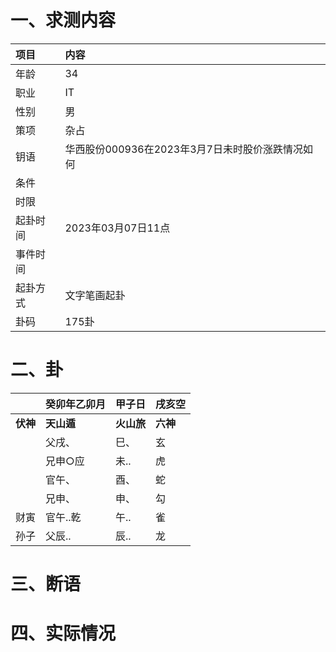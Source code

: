 # 一、求测内容
|项目|内容|
|:-|:-|
|年龄|34|
|职业|IT|
|性别|男|
|策项|杂占|
|钥语|华西股份000936在2023年3月7日未时股价涨跌情况如何|
|条件||
|时限||
|起卦时间|2023年03月07日11点|
|事件时间||
|起卦方式|文字笔画起卦|
|卦码|175卦|

# 二、卦
||癸卯年乙卯月|甲子日|戌亥空|
|:-|:-|:-|:-|
|**伏神**|**天山遁**|**火山旅**|**六神**|
||父戌、|巳、|玄|
||兄申○应|未..|虎|
||官午、|酉、|蛇|
||兄申、|申、|勾|
|财寅|官午..乾|午..|雀|
|孙子|父辰..|辰..|龙|


# 三、断语

# 四、实际情况